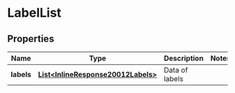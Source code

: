 
# LabelList

## Properties
Name | Type | Description | Notes
------------ | ------------- | ------------- | -------------
**labels** | [**List&lt;InlineResponse20012Labels&gt;**](InlineResponse20012Labels.md) | Data of labels | 



